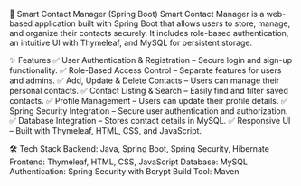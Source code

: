 📇 Smart Contact Manager (Spring Boot)
Smart Contact Manager is a web-based application built with Spring Boot that allows users to store, manage, and organize their contacts securely. It includes role-based authentication, an intuitive UI with Thymeleaf, and MySQL for persistent storage.

✨ Features
✅ User Authentication & Registration – Secure login and sign-up functionality.
✅ Role-Based Access Control – Separate features for users and admins.
✅ Add, Update & Delete Contacts – Users can manage their personal contacts.
✅ Contact Listing & Search – Easily find and filter saved contacts.
✅ Profile Management – Users can update their profile details.
✅ Spring Security Integration – Secure user authentication and authorization.
✅ Database Integration – Stores contact details in MySQL.
✅ Responsive UI – Built with Thymeleaf, HTML, CSS, and JavaScript.

🛠️ Tech Stack
Backend: Java, Spring Boot, Spring Security, Hibernate
Frontend: Thymeleaf, HTML, CSS, JavaScript
Database: MySQL
Authentication: Spring Security with Bcrypt
Build Tool: Maven
